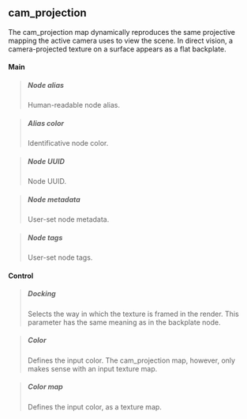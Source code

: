 ## **cam_projection**

The cam_projection map dynamically reproduces the same projective mapping the active camera uses to view the scene. In direct vision, a camera-projected texture on a surface appears as a flat backplate.
#### Main

> ##### Node alias
> Human-readable node alias.

> ##### Alias color
> Identificative node color.

> ##### Node UUID
> Node UUID.

> ##### Node metadata
> User-set node metadata.

> ##### Node tags
> User-set node tags.

#### Control

> ##### Docking
> Selects the way in which the texture is framed in the render. This parameter has the same meaning as in the backplate node.

> ##### Color
> Defines the input color. The cam_projection map, however, only makes sense with an input texture map.

> ##### Color map
> Defines the input color, as a texture map.

